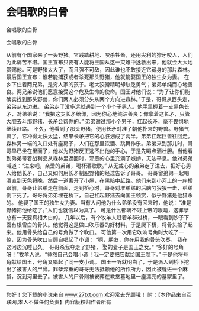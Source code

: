 # 会唱歌的白骨

会唱歌的白骨

会唱歌的白骨 

从前有个国家来了一头野猪。它践踏耕地、咬杀牲畜，还用尖利的獠牙咬人，人们为此痛苦不堪。国王宣布只要有人能将王国从这一灾难中拯救出来，他就会大大地赏赐他。可是野猪太大了，而且强不可敌，因此谁也不敢接近它藏身的那片森林。最后国王宣布：谁若能捕获或者杀死那头野猪，他就能娶国王的独生女为妻。 
在乡下住着两兄弟，是穷人家的孩子。老大狡猾精明却缺乏勇气；弟弟单纯而心地善良。两兄弟说他们愿意接受这个危及生命的使命。国王对他们说：“为了让你们能确实找到那头野兽，你们两人必须分头从两个方向进森林。”于是，哥哥从西头走，弟弟从东边进。 
弟弟走了没多远就遇到一个小个子男人。他手里握着一支黑色长矛，对弟弟说：“我把这支长矛给你，因为你心地纯洁善良；你拿着这长矛，只管大胆去斗那野猪，长矛会帮你的。” 
弟弟谢过那小个男子，扛起长矛，毫不畏惧地继续赶路。 
不久，他看到了那头野猪，便用长矛对准了朝他扑来的野兽。野猪气疯了，它冲得太快太猛，结果长矛把它的心脏划成了两半。弟弟扛起巨兽往回走。 
森林另一端的入口处有座房子，人们在那里饮酒、跳舞作乐。弟弟来到那儿时，哥哥早已坐在里面了，他以为野猪反正逃不出他的手心，于是先喝点酒壮胆。当他看到弟弟带着战利品从森林里返回时，邪恶的心里充满了嫉妒，无法平息。他对弟弟喊道：“进来吧，亲爱的弟弟，喝杯酒歇歇。” 
从无戒心的弟弟走了进去，把好心男人给他长矛、自己又如何用长矛制服野猪的经过告诉了哥哥。 
哥哥留弟弟一起喝酒直到天色将晚，然后一道离开了小屋，在黑暗中赶路。他们来到小河上的一座桥跟前，哥哥让弟弟走在前面，走到桥心时，哥哥对准弟弟的后脑勺狠狠一击，弟弟倒下死了。哥哥将弟弟埋在桥下，自己扛起野猪去向国王领赏，似乎野猪是他猎杀的。 
他娶了国王的独生女为妻。当有人问他为什么弟弟没有回来时，他说：“准是野猪把他给吃了。”人们也就信以为真了。 
可是什么都瞒不过上帝的眼睛，这罪孽总有一天要真相大白的。 
几年以后，有个牧羊人赶着羊群过桥，一眼看到沙子下面有根雪白的骨头。他觉得这是做口吹乐器的好材料，于是爬下桥，将骨头捡了起来。他用骨头给自己的号角做了个吹口。 
可他第一次用它吹响号角时大吃了一惊，因为骨头吹口自顾自唱起了小调： 
“啊，朋友，你在用我的骨头吹奏， 
我在这河边沉睡已久。 
哥哥杀我夺走了野猪， 
娶的妻子是国王之女。” 
“多好的号角呀！”牧羊人说，“竟然自己会唱小调！我一定要把它献给国王陛下。” 
于是他将号角献给国王，号角又唱起了同一支小调。 
国王一听就明白了，于是派人到桥下挖出了被害人的尸骨。罪孽深重的哥哥无法抵赖他的所作所为，因此被缝进一个麻袋，沉到河里去了。被害人的尸骨则被安葬在教堂墓地里一座漂亮的墓冢里了。 

                  
--------------------
您好！您下载的小说来自 www.27txt.com 欢迎常去光顾哦！
附：【本作品来自互联网,本人不做任何负责】内容版权归作者所有